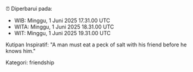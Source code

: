 ⏰ Diperbarui pada:
- WIB: Minggu, 1 Juni 2025 17.31.00 UTC
- WITA: Minggu, 1 Juni 2025 18.31.00 UTC
- WIT: Minggu, 1 Juni 2025 19.31.00 UTC

Kutipan Inspiratif:
"A man must eat a peck of salt with his friend before he knows him."


Kategori: friendship


